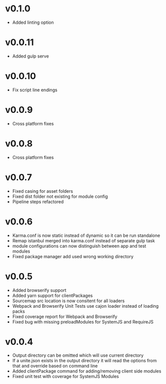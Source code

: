 # v0.1.0
* Added linting option

# v0.0.11
* Added gulp serve

# v0.0.10
* Fix script line endings

# v0.0.9
* Cross platform fixes

# v0.0.8
* Cross platform fixes

# v0.0.7
* Fixed casing for asset folders
* Fixed dist folder not existing for module config
* Pipeline steps refactored

# v0.0.6
* Karma.conf is now static instead of dynamic so it can be run standalone
* Remap istanbul merged into karma.conf instead of separate gulp task
* module configurations can now distinguish between app and test modules
* Fixed package manager add used wrong working directory

# v0.0.5
* Added browserify support
* Added yarn support for clientPackages
* Sourcemap src location is now consitent for all loaders
* Webpack and Browserify Unit Tests use cajon loader instead of loading packs
* Fixed coverage report for Webpack and Browserify
* Fixed bug with missing preloadModules for SystemJS and RequireJS

# v0.0.4

* Output directory can be omitted which will use current directory
* If a unite.json exists in the output directory it will read the options from that and override based on command line
* Added clientPackage command for adding/removing client side modules
* Fixed unit test with coverage for SystemJS Modules
